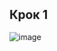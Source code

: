 ## Крок 1

![image](https://user-images.githubusercontent.com/41470575/204101911-9e828580-8d94-4aef-b396-c206d37b8f67.png)
